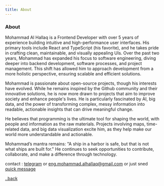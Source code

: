 ```yaml
---
title: About
---
```


<div class="text-center">
  <!-- You can use Vue components inside markdown -->
  <div i-carbon-dicom-overlay class="text-4xl -mb-6 m-auto" />
  <h3>About</h3>
</div>

Mohammad Al Hallaq is a Frontend Developer with over 5 years of experience building intuitive and high-performance user interfaces. His primary tools include React and TypeScript (his favorite), and he takes pride in crafting clean, maintainable, and visually appealing UIs. Over the past two years, Mohammad has expanded his focus to software engineering, diving deeper into backend development, software processes, and project management. This shift has allowed him to approach development from a more holistic perspective, ensuring scalable and efficient solutions.

Mohammad is passionate about open-source projects, though his interests have evolved. While he remains inspired by the Github community and their innovative solutions, he is now more drawn to projects that aim to improve society and enhance people's lives. He is particularly fascinated by AI, big data, and the power of transforming complex, messy information into readable, actionable insights that can drive meaningful change.

He believes that programming is the ultimate tool for shaping the world, with people and information as the raw materials. Projects involving maps, time-related data, and big data visualization excite him, as they help make our world more understandable and actionable.

Mohammad’s mantra remains: "A ship in a harbor is safe, but that is not what ships are built for." He continues to seek opportunities to contribute, collaborate, and make a difference through technology.


contact :  [telegram](https://t.me/mohaha30) or   [eng.mohammad.alhallaq@gmail.com](tomail:eng.mohammad.alhallaq@gmail.com) or just sned [quick message](/message)

[..back](/)

